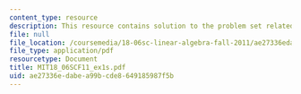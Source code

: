 ```yaml
---
content_type: resource
description: This resource contains solution to the problem set related to exam 1.
file: null
file_location: /coursemedia/18-06sc-linear-algebra-fall-2011/ae27336edabea99bcde8649185987f5b_MIT18_06SCF11_ex1s.pdf
file_type: application/pdf
resourcetype: Document
title: MIT18_06SCF11_ex1s.pdf
uid: ae27336e-dabe-a99b-cde8-649185987f5b
---
```

